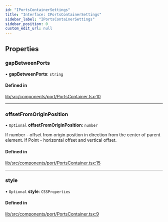 ```yaml
---
id: "IPortsContainerSettings"
title: "Interface: IPortsContainerSettings"
sidebar_label: "IPortsContainerSettings"
sidebar_position: 0
custom_edit_url: null
---
```


## Properties

### gapBetweenPorts

• **gapBetweenPorts**: `string`

#### Defined in

[lib/src/components/port/PortsContainer.tsx:10](https://github.com/tokarchyn/react-easy-diagram/blob/96a8c28/lib/src/components/port/PortsContainer.tsx#L10)

___

### offsetFromOriginPosition

• `Optional` **offsetFromOriginPosition**: `number`

If number - offset from origin position in direction from the center of parent element.
If Point - horizontal offset and vertical offset.

#### Defined in

[lib/src/components/port/PortsContainer.tsx:15](https://github.com/tokarchyn/react-easy-diagram/blob/96a8c28/lib/src/components/port/PortsContainer.tsx#L15)

___

### style

• `Optional` **style**: `CSSProperties`

#### Defined in

[lib/src/components/port/PortsContainer.tsx:9](https://github.com/tokarchyn/react-easy-diagram/blob/96a8c28/lib/src/components/port/PortsContainer.tsx#L9)
